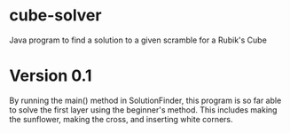 # cube-solver
Java program to find a solution to a given scramble for a Rubik's Cube


# Version 0.1
By running the main() method in SolutionFinder, this program is so far able
to solve the first layer using the beginner's method. This includes making the sunflower,
making the cross, and inserting white corners.
